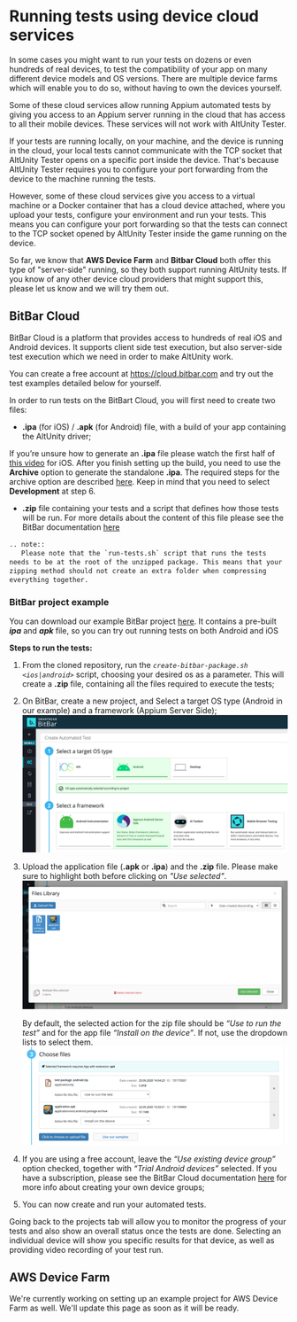 # Running tests using device cloud services

In some cases you might want to run your tests on dozens or even hundreds of real devices, to test the compatibility of your app on many different device models and OS versions. There are multiple device farms which will enable you to do so, without having to own the devices yourself.

Some of these cloud services allow running Appium automated tests by giving you access to an Appium server running in the cloud that has access to all their mobile devices. These services will not work with AltUnity Tester. 

If your tests are running locally, on your machine, and the device is running in the cloud, your local tests cannot communicate with the TCP socket that AltUnity Tester opens on a specific port inside the device. That's because AltUnity Tester requires you to configure your port forwarding from the device to the machine running the tests.  

However, some of these cloud services give you access to a virtual machine or a Docker container that has a cloud device attached, where you upload your tests, configure your environment and run your tests. This means you can configure your port forwarding so that the tests can connect to the TCP socket opened by AltUnity Tester inside the game running on the device.

So far, we know that **AWS Device Farm** and **Bitbar Cloud** both offer this type of "server-side" running, so they both support running AltUnity tests. If you know of any other device cloud providers that might support this, please let us know and we will try them out. 

## BitBar Cloud

BitBar Cloud is a platform that provides access to hundreds of real iOS and Android devices. It supports client side test execution, but also server-side test execution which we need in order to make AltUnity work.

You can create a free account at <https://cloud.bitbar.com> and try out the test examples detailed below for yourself.

In order to run tests on the BitBart Cloud, you will first need to create two files: 

* **.ipa** (for iOS) / **.apk** (for Android) file, with a build of your app containing the AltUnity driver; 

If you’re unsure how to generate an **.ipa** file please watch the first half of [this video](https://www.youtube.com/embed/rCwWhEeivjY?start=0&end=199) for iOS.
After you finish setting up the build, you need to use the **Archive** option to generate the standalone **.ipa**. The required steps for the archive option are described [here](https://wiki.saucelabs.com/display/DOCS/Creating+an+ipa+File#CreatinganipaFile-Buildingan.ipaFile). Keep in mind that you need to select **Development** at step 6.


* **.zip** file containing your tests and a script that defines how those tests will be run. 
For more details about the content of this file please see the BitBar documentation [here](https://docs.bitbar.com/testing/scripted-run/)

```eval_rst
.. note::
   Please note that the `run-tests.sh` script that runs the tests needs to be at the root of the unzipped package. This means that your zipping method should not create an extra folder when compressing everything together.
```

### BitBar project example

You can download our example BitBar project [here](https://gitlab.com/altom/altunity/examples/alttrashcat-tests-python-bitbar).
It contains a pre-built ***ipa*** and ***apk*** file, so you can try out running tests on both Android and iOS

**Steps to run the tests:**
1. From the cloned repository, run the *`create-bitbar-package.sh <ios|android>`* script, choosing your desired os as a parameter. This will create a **.zip** file, containing all the files required to execute the tests;

2. On BitBar, create a new project, and Select a target OS type (Android in our example) and a framework (Appium Server Side); 
![Step1](../_static/images/BitBar/Step1.png)  

3. Upload the application file (**.apk** or **.ipa**) and the **.zip** file. Please make sure to highlight both before clicking on *"Use selected"*. 
![Step2.1](../_static/images/BitBar/Step2.1.png)  


    By default, the selected action for the zip file should be *“Use to run the test”* and for the app file *“Install on the device”*. If not, use the dropdown lists to select them. 
    ![Step2.2](../_static/images/BitBar/Step2.2.png)  

4. If you are using a free account, leave the *“Use existing device group”* option checked, together with *“Trial Android devices”* selected. If you have a subscription, please see the BitBar Cloud documentation [here](https://docs.bitbar.com/testing/user-manuals/device-groups) for more info about creating your own device groups;  

5. You can now create and run your automated tests.


Going back to the projects tab will allow you to monitor the progress of your tests and also show an overall status once the tests are done. Selecting an individual device will show you specific results for that device, as well as providing video recording of your test run.


## AWS Device Farm

We're currently working on setting up an example project for AWS Device Farm as well. We'll update this page as soon as it will be ready.